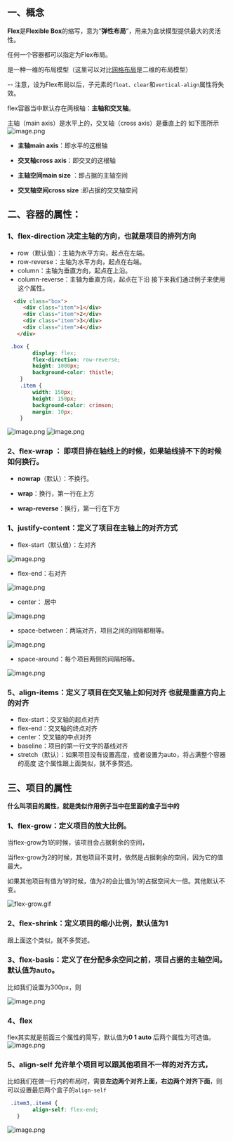 ## 一、概念
**Flex**是**Flexible Box**的缩写，意为”**弹性布局**”，用来为盒状模型提供最大的灵活性。

任何一个容器都可以指定为Flex布局。

是一种一维的布局模型（这里可以对比[网格布局](https://juejin.cn/post/6952843398235734030)是二维的布局模型）

-- 注意，设为Flex布局以后，子元素的`float、clear`和`vertical-align`属性将失效。

flex容器当中默认存在两根轴：**主轴和交叉轴**。

主轴（main axis）是水平上的，交叉轴（cross axis）是垂直上的
如下图所示
![image.png](https://p3-juejin.byteimg.com/tos-cn-i-k3u1fbpfcp/e8d2513acbfb4955abdb55bec15fc63b~tplv-k3u1fbpfcp-watermark.image)

- **主轴main axis**：即水平的这根轴

- **交叉轴cross axis**：即交叉的这根轴
- **主轴空间main size** ：即占据的主轴空间
- **交叉轴空间cross size** :即占据的交叉轴空间

## 二、容器的属性：
### 1、flex-direction 决定主轴的方向，也就是项目的排列方向
- row（默认值）：主轴为水平方向，起点在左端。
- row-reverse：主轴为水平方向，起点在右端。
- column：主轴为垂直方向，起点在上沿。
- column-reverse：主轴为垂直方向，起点在下沿
  接下来我们通过例子来使用这个属性。


```html
  <div class="box">
     <div class="item">1</div>
     <div class="item">2</div>
     <div class="item">3</div>
     <div class="item">4</div>
   </div>
```

```css
 .box {
        display: flex;
        flex-direction: row-reverse;
        height: 1000px;
        background-color: thistle;
    }
    .item {
        width: 150px;
        height: 150px;
        background-color: crimson;
        margin: 10px;
    }
```


![image.png](https://p3-juejin.byteimg.com/tos-cn-i-k3u1fbpfcp/6bfeafb10ad447a0b5a4cda4d51acdfe~tplv-k3u1fbpfcp-watermark.image)
![image.png](https://p3-juejin.byteimg.com/tos-cn-i-k3u1fbpfcp/3deb31aaa66649e78aa50a15eda88994~tplv-k3u1fbpfcp-watermark.image)


### 2、flex-wrap ： 即项目排在轴线上的时候，如果轴线排不下的时候如何换行。

- **nowrap**（默认）：不换行。

- **wrap**：换行，第一行在上方

- **wrap-reverse**：换行，第一行在下方



### 1、justify-content：定义了项目在主轴上的对齐方式


- flex-start（默认值）：左对齐

![image.png](https://p9-juejin.byteimg.com/tos-cn-i-k3u1fbpfcp/105aa035cb214f20abeb42896a0e22e6~tplv-k3u1fbpfcp-watermark.image)

- flex-end：右对齐

![image.png](https://p6-juejin.byteimg.com/tos-cn-i-k3u1fbpfcp/2740f9439e5c4625a5bb62fbcd87b935~tplv-k3u1fbpfcp-watermark.image)

- center： 居中

![image.png](https://p6-juejin.byteimg.com/tos-cn-i-k3u1fbpfcp/10601cf0e82f47578c3ccfe012056a3c~tplv-k3u1fbpfcp-watermark.image)

- space-between：两端对齐，项目之间的间隔都相等。

![image.png](https://p3-juejin.byteimg.com/tos-cn-i-k3u1fbpfcp/d8a0d95fecbf45ad9c2d9a8282fe88d8~tplv-k3u1fbpfcp-watermark.image)

- space-around：每个项目两侧的间隔相等。

![image.png](https://p1-juejin.byteimg.com/tos-cn-i-k3u1fbpfcp/7fd4a9fd877d4bff89d17aa66c6da239~tplv-k3u1fbpfcp-watermark.image)

### 5、align-items：定义了项目在交叉轴上如何对齐 也就是垂直方向上的对齐
- flex-start：交叉轴的起点对齐
- flex-end：交叉轴的终点对齐
- center：交叉轴的中点对齐
- baseline：项目的第一行文字的基线对齐
- stretch（默认）：如果项目没有设置高度，或者设置为auto，将占满整个容器的高度
  这个属性跟上面类似，就不多赘述。

## 三、项目的属性
**什么叫项目的属性，就是类似作用例子当中在里面的盒子当中的**
### 1、flex-grow：定义项目的放大比例。
当flex-grow为1的时候，该项目会占据剩余的空间，

当flex-grow为2的时候，其他项目不变时，依然是占据剩余的空间，因为它的值最大。

如果其他项目有值为1的时候，值为2的会比值为1的占据空间大一倍。其他默认不变。

![flex-grow.gif](https://p1-juejin.byteimg.com/tos-cn-i-k3u1fbpfcp/62526b9426f649fa97e47d559750731b~tplv-k3u1fbpfcp-watermark.image)

### 2、flex-shrink：定义项目的缩小比例，默认值为1
跟上面这个类似，就不多赘述。
### 3、flex-basis：定义了在分配多余空间之前，项目占据的主轴空间。默认值为auto。
比如我们设置为300px，则

![image.png](https://p3-juejin.byteimg.com/tos-cn-i-k3u1fbpfcp/e31d9a76ef22472881c2e1214592b3d2~tplv-k3u1fbpfcp-watermark.image)

### 4、flex
flex其实就是前面三个属性的简写，默认值为**0 1 auto** 后两个属性为可选值。
![image.png](https://p6-juejin.byteimg.com/tos-cn-i-k3u1fbpfcp/8f584ec5f2324f9d803a3bcc4956e0a3~tplv-k3u1fbpfcp-watermark.image)

### 5、align-self 允许单个项目可以跟其他项目不一样的对齐方式，

比如我们在做一行内的布局时，需要**左边两个对齐上面，右边两个对齐下面**，则
可以设置最后两个盒子的`align-self`


```css
 .item3,.item4 {
        align-self: flex-end;
   }
```

![image.png](https://p6-juejin.byteimg.com/tos-cn-i-k3u1fbpfcp/79b82f110a9c4209a34027d0068a2fd4~tplv-k3u1fbpfcp-watermark.image)



